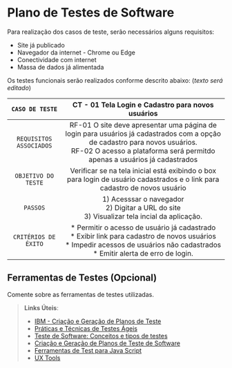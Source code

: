 # Plano de Testes de Software

Para realização dos casos de teste, serão necessários alguns requisitos:

* Site já publicado
* Navegador da internet - Chrome ou Edge
* Conectividade com internet
* Massa de dados já alimentada

Os testes funcionais serão realizados conforme descrito abaixo:
 (*texto será editado*)
 
 |`CASO DE TESTE`| CT - 01 Tela Login e Cadastro para novos usuários|
 |:-----------:|:---------:|
 |`REQUISITOS ASSOCIADOS`|RF-01 O site deve apresentar uma página de login para usuários já cadastrados com a opção de cadastro para novos usuários.<br> RF-02 O acesso a plataforma será permitdo apenas a usuários já cadastrados|
 |`OBJETIVO DO TESTE`| Verificar se na tela inicial está exibindo o box para login de usuário cadastrados e o link para cadastro de novos usuário|
 |`PASSOS`| 1) Acesssar o navegador <br> 2) Digitar a URL do site <br> 3) Visualizar tela incial da aplicação.|
 |`CRITÉRIOS DE ÉXITO`| * Permitir o acesso de usuário já cadastrado <br> * Exibir link para cadastro de novos usuários <br> * Impedir acessos de usuários não cadastrados <br> * Emitir alerta de erro de login.|


 
## Ferramentas de Testes (Opcional)

Comente sobre as ferramentas de testes utilizadas.
 
> **Links Úteis**:
> - [IBM - Criação e Geração de Planos de Teste](https://www.ibm.com/developerworks/br/local/rational/criacao_geracao_planos_testes_software/index.html)
> - [Práticas e Técnicas de Testes Ágeis](http://assiste.serpro.gov.br/serproagil/Apresenta/slides.pdf)
> -  [Teste de Software: Conceitos e tipos de testes](https://blog.onedaytesting.com.br/teste-de-software/)
> - [Criação e Geração de Planos de Teste de Software](https://www.ibm.com/developerworks/br/local/rational/criacao_geracao_planos_testes_software/index.html)
> - [Ferramentas de Test para Java Script](https://geekflare.com/javascript-unit-testing/)
> - [UX Tools](https://uxdesign.cc/ux-user-research-and-user-testing-tools-2d339d379dc7)
